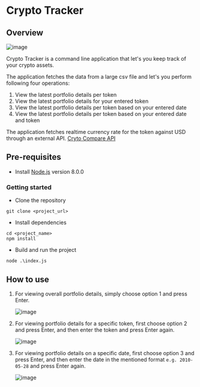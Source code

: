 # Crypto Tracker


## Overview

![image](https://user-images.githubusercontent.com/62833911/192138166-bc9179d5-c306-4454-b566-9d56bbb04704.png)


Crypto Tracker is a command line application that let's you keep track of your crypto assets.

The application fetches the data from a large csv file and let's you perform following four operations:


1. View the latest portfolio details per token
2. View the latest portfolio details for your entered token
3. View the latest portfolio details per token based on your entered date
4. View the latest portfolio details per token based on your entered date and token

The application fetches realtime currency rate for the token against USD through an external API.
[Cryto Compare API](https://min-api.cryptocompare.com/)


## Pre-requisites

- Install [Node.js](https://nodejs.org/en/) version 8.0.0


### Getting started
- Clone the repository
```
git clone <project_url>
```
- Install dependencies
```
cd <project_name>
npm install
```
- Build and run the project
```
node .\index.js
```


## How to use

1. For viewing overall portfolio details, simply choose option 1 and press Enter.

    ![image](https://user-images.githubusercontent.com/62833911/192138633-831b7bcc-532e-4240-a1bc-1f09ced33d67.png)
2. For viewing portfolio details for a specific token, first choose option 2 and press Enter, and then enter the token and press Enter again.

    ![image](https://user-images.githubusercontent.com/62833911/192138491-e585ee19-e2cf-47a6-a65c-f3f0f57a05ad.png)
3. For viewing portfolio details on a specific date, first choose option 3 and press Enter, and then enter the date 
in the mentioned format `e.g. 2010-05-28` and press Enter again.

    ![image](https://user-images.githubusercontent.com/62833911/192138610-4307e7c3-bbee-4f99-9128-900ee66ff879.png)
